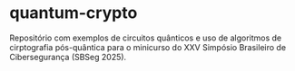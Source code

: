 # quantum-crypto
Repositório com exemplos de circuitos quânticos e uso de algoritmos de cirptografia pós-quântica para o minicurso do XXV Simpósio Brasileiro de Cibersegurança (SBSeg 2025).
